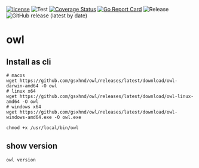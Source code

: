 [![license](https://img.shields.io/github/license/gsxhnd/owl)](https://opensource.org/licenses/MIT)
![Test](https://github.com/gsxhnd/owl/workflows/Test/badge.svg)
[![Coverage Status](https://coveralls.io/repos/github/gsxhnd/owl/badge.svg)](https://coveralls.io/github/gsxhnd/owl)
[![Go Report Card](https://goreportcard.com/badge/github.com/gsxhnd/owl)](https://goreportcard.com/report/github.com/gsxhnd/owl)
![Release](https://github.com/gsxhnd/owl/workflows/Release/badge.svg?tag=latest)
![GitHub release (latest by date)](https://img.shields.io/github/v/release/gsxhnd/owl?label=version)

# owl

## Install as cli

```shell
# macos 
wget https://github.com/gsxhnd/owl/releases/latest/download/owl-darwin-amd64 -O owl
# linux x64
wget https://github.com/gsxhnd/owl/releases/latest/download/owl-linux-amd64 -O owl
# windows x64
wget https://github.com/gsxhnd/owl/releases/latest/download/owl-windows-amd64.exe -O owl.exe

chmod +x /usr/local/bin/owl
```

## show version

```shell
owl version
```